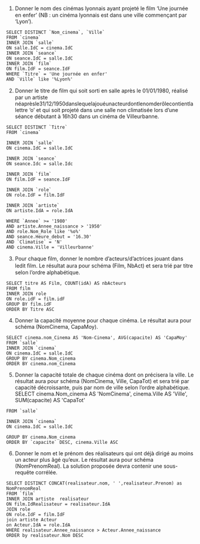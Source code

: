 1. Donner le nom des cinémas lyonnais ayant projeté le ﬁlm ‘Une journée en enfer’ (NB : un cinéma lyonnais est dans une ville commençant par ‘Lyon’). 
```
SELECT DISTINCT `Nom_cinema`, `Ville`
FROM `cinema` 
INNER JOIN `salle`
ON salle.IdC = cinema.IdC
INNER JOIN `seance`
ON seance.IdC = salle.IdC
INNER JOIN `film`
ON film.IdF = seance.IdF
WHERE `Titre` = 'Une journée en enfer'
AND `Ville` like '%Lyon%'
```


2. Donner le titre de ﬁlm qui soit sorti en salle après le 01/01/1980, réalisé par un artiste néaprèsle31/12/1950danslequelajouéunacteurdontlenomderôlecontientlalettre ‘o’ et qui soit projeté dans une salle non climatisée lors d’une séance débutant à 16h30 dans un cinéma de Villeurbanne. 
```
SELECT DISTINCT `Titre`
FROM `cinema` 

INNER JOIN `salle`
ON cinema.IdC = salle.IdC

INNER JOIN `seance`
ON seance.Idc = salle.Idc

INNER JOIN `film`
ON film.IdF = seance.IdF

INNER JOIN `role`
ON role.IdF = film.IdF

INNER JOIN `artiste`
ON artiste.IdA = role.IdA

WHERE `Annee` >= '1980'
AND artiste.Annee_naissance > '1950'
AND role.Nom_Role like '%o%'
AND seance.Heure_debut = '16.30'
AND `Climatise` = 'N'
AND cinema.Ville = 'Villeurbanne'
```

3. Pour chaque ﬁlm, donner le nombre d’acteurs/d’actrices jouant dans ledit ﬁlm. Le résultat aura pour schéma (Film, NbAct) et sera trié par titre selon l’ordre alphabétique. 
```
SELECT titre AS Film, COUNT(idA) AS nbActeurs 
FROM film 
INNER JOIN role 
ON role.idF = film.idF 
GROUP BY film.idF 
ORDER BY Titre ASC
```

4. Donner la capacité moyenne pour chaque cinéma. Le résultat aura pour schéma (NomCinema, CapaMoy). 
```
SELECT cinema.nom_Cinema AS 'Nom-Cinema', AVG(capacite) AS 'CapaMoy'
FROM `salle`
INNER JOIN `cinema`
ON cinema.IdC = salle.IdC
GROUP BY cinema.Nom_cinema
ORDER BY cinema.nom_Cinema
```

5. Donner la capacité totale de chaque cinéma dont on précisera la ville. Le résultat aura pour schéma (NomCinema, Ville, CapaTot) et sera trié par capacité décroissante, puis par nom de ville selon l’ordre alphabétique. 
SELECT cinema.Nom_cinema AS 'NomCinema', cinema.Ville AS 'Ville', SUM(capacite) AS 'CapaTot'
```
FROM `salle`

INNER JOIN `cinema`
ON cinema.IdC = salle.IdC

GROUP BY cinema.Nom_cinema
ORDER BY `capacite` DESC, cinema.Ville ASC
```

6. Donner le nom et le prénom des réalisateurs qui ont déjà dirigé au moins un acteur plus âgé qu’eux. Le résultat aura pour schéma (NomPrenomReal). La solution proposée devra contenir une sous-requête corrélée.
```
SELECT DISTINCT CONCAT(realisateur.nom, ' ',realisateur.Prenom) as NomPrenomReal
FROM `film`
INNER JOIN artiste  realisateur
ON film.IdRealisateur = realisateur.IdA
JOIN role
ON role.IdF = film.IdF
join artiste Acteur
on Acteur.IdA = role.IdA
WHERE realisateur.Annee_naissance > Acteur.Annee_naissance
ORDER by realisateur.Nom DESC
```